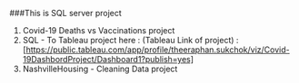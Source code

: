 ###This is SQL server project
1. Covid-19 Deaths vs Vaccinations project
2. SQL - To Tableau project here : (Tableau Link of project) :[https://public.tableau.com/app/profile/theeraphan.sukchok/viz/Covid-19DashbordProject/Dashboard1?publish=yes]
4. NashvilleHousing - Cleaning Data project
